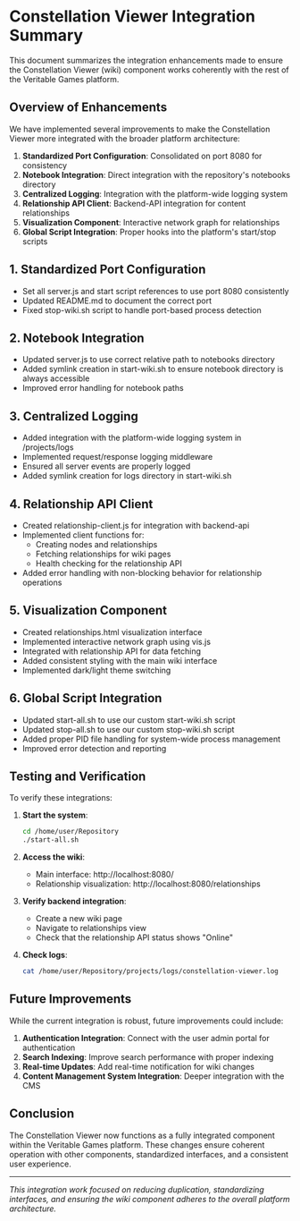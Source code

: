 # Constellation Viewer Integration Summary

This document summarizes the integration enhancements made to ensure the Constellation Viewer (wiki) component works coherently with the rest of the Veritable Games platform.

## Overview of Enhancements

We have implemented several improvements to make the Constellation Viewer more integrated with the broader platform architecture:

1. **Standardized Port Configuration**: Consolidated on port 8080 for consistency
2. **Notebook Integration**: Direct integration with the repository's notebooks directory
3. **Centralized Logging**: Integration with the platform-wide logging system
4. **Relationship API Client**: Backend-API integration for content relationships
5. **Visualization Component**: Interactive network graph for relationships
6. **Global Script Integration**: Proper hooks into the platform's start/stop scripts

## 1. Standardized Port Configuration

- Set all server.js and start script references to use port 8080 consistently
- Updated README.md to document the correct port
- Fixed stop-wiki.sh script to handle port-based process detection

## 2. Notebook Integration

- Updated server.js to use correct relative path to notebooks directory
- Added symlink creation in start-wiki.sh to ensure notebook directory is always accessible
- Improved error handling for notebook paths

## 3. Centralized Logging

- Added integration with the platform-wide logging system in /projects/logs
- Implemented request/response logging middleware
- Ensured all server events are properly logged
- Added symlink creation for logs directory in start-wiki.sh

## 4. Relationship API Client

- Created relationship-client.js for integration with backend-api
- Implemented client functions for:
  - Creating nodes and relationships
  - Fetching relationships for wiki pages
  - Health checking for the relationship API
- Added error handling with non-blocking behavior for relationship operations

## 5. Visualization Component

- Created relationships.html visualization interface
- Implemented interactive network graph using vis.js
- Integrated with relationship API for data fetching
- Added consistent styling with the main wiki interface
- Implemented dark/light theme switching

## 6. Global Script Integration

- Updated start-all.sh to use our custom start-wiki.sh script
- Updated stop-all.sh to use our custom stop-wiki.sh script
- Added proper PID file handling for system-wide process management
- Improved error detection and reporting

## Testing and Verification

To verify these integrations:

1. **Start the system**:
   ```bash
   cd /home/user/Repository
   ./start-all.sh
   ```

2. **Access the wiki**:
   - Main interface: http://localhost:8080/
   - Relationship visualization: http://localhost:8080/relationships

3. **Verify backend integration**:
   - Create a new wiki page
   - Navigate to relationships view
   - Check that the relationship API status shows "Online"

4. **Check logs**:
   ```bash
   cat /home/user/Repository/projects/logs/constellation-viewer.log
   ```

## Future Improvements

While the current integration is robust, future improvements could include:

1. **Authentication Integration**: Connect with the user admin portal for authentication
2. **Search Indexing**: Improve search performance with proper indexing
3. **Real-time Updates**: Add real-time notification for wiki changes
4. **Content Management System Integration**: Deeper integration with the CMS

## Conclusion

The Constellation Viewer now functions as a fully integrated component within the Veritable Games platform. These changes ensure coherent operation with other components, standardized interfaces, and a consistent user experience.

---

*This integration work focused on reducing duplication, standardizing interfaces, and ensuring the wiki component adheres to the overall platform architecture.*
